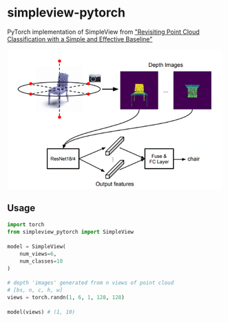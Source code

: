# simpleview-pytorch
PyTorch implementation of SimpleView from ["Revisiting Point Cloud Classification with a Simple and Effective Baseline"](https://openreview.net/forum?id=XwATtbX3oCz)

<img src="./assets/architecture.png" width="500px"></img>

## Usage

```python
import torch
from simpleview_pytorch import SimpleView

model = SimpleView(
    num_views=6,
    num_classes=10
)

# depth 'images' generated from n views of point cloud
# [bs, n, c, h, w]
views = torch.randn(1, 6, 1, 128, 128)

model(views) # (1, 10)
```
